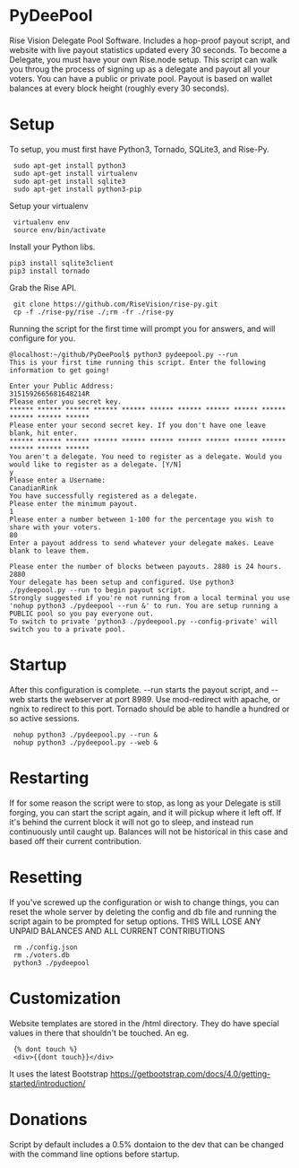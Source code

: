 # PyDeePool
Rise Vision Delegate Pool Software. Includes a hop-proof payout script, and website with live payout statistics updated every 30 seconds. To become a Delegate, you must have your own Rise.node setup. This script can walk you throug the process of signing up as a delegate and payout all your voters. You can have a public or private pool. Payout is based on wallet balances at every block height (roughly every 30 seconds).

# Setup
To setup, you must first have Python3, Tornado, SQLite3, and Rise-Py.

     sudo apt-get install python3
     sudo apt-get install virtualenv
     sudo apt-get install sqlite3
     sudo apt-get install python3-pip

Setup your virtualenv

     virtualenv env
     source env/bin/activate
     
Install your Python libs.

    pip3 install sqlite3client
    pip3 install tornado
    

Grab the Rise API.

     git clone https://github.com/RiseVision/rise-py.git
     cp -f ./rise-py/rise ./;rm -fr ./rise-py

Running the script for the first time will prompt you for answers, and will configure for you.

    @localhost:~/github/PyDeePool$ python3 pydeepool.py --run
    This is your first time running this script. Enter the following information to get going!

    Enter your Public Address:
    3151592665681648214R
    Please enter you secret key.
    ****** ****** ****** ****** ****** ****** ****** ****** ****** ****** ****** ****** ******
    Please enter your second secret key. If you don't have one leave blank, hit enter.
    ****** ****** ****** ****** ****** ****** ****** ****** ****** ****** ****** ****** ******
    You aren't a delegate. You need to register as a delegate. Would you would like to register as a delegate. [Y/N]
    y
    Please enter a Username:
    CanadianRink
    You have successfully registered as a delegate.
    Please enter the minimum payout.
    1
    Please enter a number between 1-100 for the percentage you wish to share with your voters.
    80
    Enter a payout address to send whatever your delegate makes. Leave blank to leave them.
    
    Please enter the number of blocks between payouts. 2880 is 24 hours.
    2880
    Your delegate has been setup and configured. Use python3 ./pydeepool.py --run to begin payout script.
    Strongly suggested if you're not running from a local terminal you use
    'nohup python3 ./pydeepool --run &' to run. You are setup running a PUBLIC pool so you pay everyone out.
    To switch to private 'python3 ./pydeepool.py --config-private' will switch you to a private pool.

# Startup

After this configuration is complete. --run starts the payout script, and --web starts the webserver at port 8989.
Use mod-redirect with apache, or ngnix to redirect to this port. Tornado should be able to handle a hundred or so active sessions.

     nohup python3 ./pydeepool.py --run &
     nohup python3 ./pydeepool.py --web &

# Restarting

If for some reason the script were to stop, as long as your Delegate is still forging, you can start the script again,
and it will pickup where it left off. If it's behind the current block it will not go to sleep, and instead run continuously
until caught up. Balances will not be historical in this case and based off their current contribution.

# Resetting

If you've screwed up the configuration or wish to change things, you can reset the whole server by deleting the config and db file and running the script again to be prompted for setup options.
THIS WILL LOSE ANY UNPAID BALANCES AND ALL CURRENT CONTRIBUTIONS

     rm ./config.json
     rm ./voters.db
     python3 ./pydeepool

# Customization
Website templates are stored in the /html directory. They do have special values in there that shouldn't be touched. An eg.
   
     {% dont touch %}
     <div>{{dont touch}}</div>
     
It uses the latest Bootstrap
https://getbootstrap.com/docs/4.0/getting-started/introduction/

# Donations

Script by default includes a 0.5% dontaion to the dev that can be changed with the command line options before startup.
